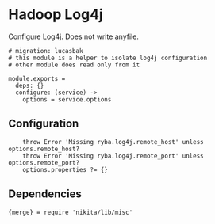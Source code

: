 
# Hadoop Log4j

Configure Log4j. Does not write anyfile.
    
    # migration: lucasbak
    # this module is a helper to isolate log4j configuration
    # other module does read only from it
    
    module.exports =
      deps: {}
      configure: (service) ->
        options = service.options

## Configuration
      
        throw Error 'Missing ryba.log4j.remote_host' unless options.remote_host?
        throw Error 'Missing ryba.log4j.remote_port' unless options.remote_port?
        options.properties ?= {}

## Dependencies

    {merge} = require 'nikita/lib/misc'

